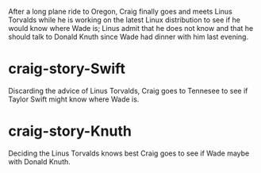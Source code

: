 After a long plane ride to Oregon, Craig finally goes and meets Linus Torvalds while he is working on the latest Linux distribution to see if he would know where Wade is; Linus admit that he does not know and that he should talk to Donald Knuth since Wade had dinner with him last evening.

# craig-story-Swift
Discarding the advice of Linus Torvalds, Craig goes to Tennesee to see if Taylor Swift might know where Wade is.

# craig-story-Knuth
Deciding the Linus Torvalds knows best Craig goes to see if Wade maybe with Donald Knuth.

